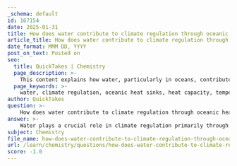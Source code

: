 ```yaml
---
_schema: default
id: 167154
date: 2025-01-31
title: How does water contribute to climate regulation through oceanic heat sinks?
article_title: How does water contribute to climate regulation through oceanic heat sinks?
date_format: MMM DD, YYYY
post_on_text: Posted on
seo:
  title: QuickTakes | Chemistry
  page_description: >-
    This content explains how water, particularly in oceans, contributes to climate regulation through its heat capacity, temperature regulation, evaporation, and ocean currents.
  page_keywords: >-
    water, climate regulation, oceanic heat sinks, heat capacity, temperature stability, evaporation, ocean currents, weather patterns, heat distribution
author: QuickTakes
question: >-
    How does water contribute to climate regulation through oceanic heat sinks?
answer: >-
    Water plays a crucial role in climate regulation primarily through its properties as a heat sink, particularly in the oceans. Here are the key ways in which water contributes to this process:\n\n1. **High Heat Capacity**: Water has a high heat capacity, meaning it can absorb and store a significant amount of heat without experiencing a large change in temperature. This property allows oceans to act as giant heat sinks, absorbing heat during warmer periods and releasing it during cooler periods. This moderates temperature fluctuations in coastal areas, making them more stable compared to inland regions. For example, cities like Los Angeles benefit from the ocean's ability to maintain a more consistent temperature, in contrast to places like Nebraska, which can experience more extreme temperature variations.\n\n2. **Temperature Regulation**: The ability of water to absorb heat helps regulate the Earth's climate by influencing weather patterns. As oceans warm, they can affect atmospheric conditions, leading to changes in precipitation and storm patterns. This interaction between ocean temperatures and atmospheric conditions is a critical component of climate systems.\n\n3. **Evaporation and Cooling**: The process of evaporation also plays a significant role in climate regulation. When water evaporates from surfaces, it absorbs heat from the environment, leading to a cooling effect. This is particularly important in regulating local climates and can be observed in natural processes such as sweating in humans, where the evaporation of sweat cools the body.\n\n4. **Ocean Currents**: The movement of water in the oceans, driven by wind and differences in temperature and salinity, helps distribute heat around the planet. Ocean currents transport warm water from the equator toward the poles and cold water from the poles back toward the equator, further contributing to climate regulation.\n\nIn summary, water's high heat capacity, its role in evaporation, and the dynamics of ocean currents all contribute significantly to climate regulation, helping to stabilize temperatures and influence weather patterns across the globe.
subject: Chemistry
file_name: how-does-water-contribute-to-climate-regulation-through-oceanic-heat-sinks.md
url: /learn/chemistry/questions/how-does-water-contribute-to-climate-regulation-through-oceanic-heat-sinks
score: -1.0
---
```


&nbsp;